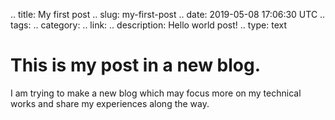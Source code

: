.. title: My first post
.. slug: my-first-post
.. date: 2019-05-08 17:06:30 UTC
.. tags: 
.. category: 
.. link: 
.. description: Hello world post!
.. type: text

# This is my post in a new blog.
I am trying to make a new blog which may focus more on my technical works and share my experiences along the way.